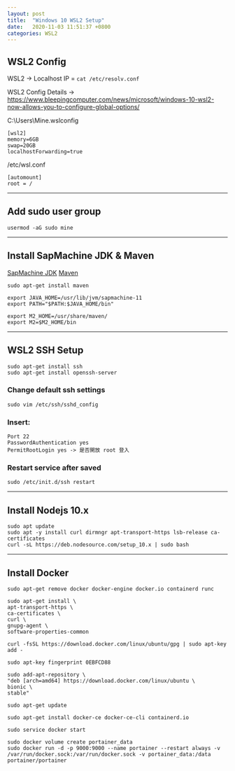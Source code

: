 ```yaml
---
layout: post
title:  "Windows 10 WSL2 Setup"
date:   2020-11-03 11:51:37 +0800
categories: WSL2
---
```


## WSL2 Config

WSL2 -> Localhost IP = `cat /etc/resolv.conf`

WSL2 Config Details -> https://www.bleepingcomputer.com/news/microsoft/windows-10-wsl2-now-allows-you-to-configure-global-options/

C:\Users\Mine\.wslconfig
```
[wsl2]
memory=6GB
swap=20GB
localhostForwarding=true
```

/etc/wsl.conf
```
[automount]
root = /
```
***

## Add sudo user group
`usermod -aG sudo mine`

***
## Install SapMachine JDK & Maven 

[SapMachine JDK]
[Maven]


```
sudo apt-get install maven

export JAVA_HOME=/usr/lib/jvm/sapmachine-11
export PATH="$PATH:$JAVA_HOME/bin"

export M2_HOME=/usr/share/maven/
export M2=$M2_HOME/bin
```
***
## WSL2 SSH Setup

```
sudo apt-get install ssh
sudo apt-get install openssh-server
```

### Change default ssh settings

`sudo vim /etc/ssh/sshd_config`

### Insert: 
```
Port 22
PasswordAuthentication yes
PermitRootLogin yes -> 是否開放 root 登入
```

### Restart service after saved
`sudo /etc/init.d/ssh restart`
***
## Install Nodejs 10.x

```
sudo apt update
sudo apt -y install curl dirmngr apt-transport-https lsb-release ca-certificates
curl -sL https://deb.nodesource.com/setup_10.x | sudo bash
```

***
## Install Docker

```
sudo apt-get remove docker docker-engine docker.io containerd runc

sudo apt-get install \
apt-transport-https \
ca-certificates \
curl \
gnupg-agent \
software-properties-common

curl -fsSL https://download.docker.com/linux/ubuntu/gpg | sudo apt-key add -

sudo apt-key fingerprint 0EBFCD88

sudo add-apt-repository \
"deb [arch=amd64] https://download.docker.com/linux/ubuntu \
bionic \
stable"

sudo apt-get update

sudo apt-get install docker-ce docker-ce-cli containerd.io

sudo service docker start

sudo docker volume create portainer_data
sudo docker run -d -p 9000:9000 --name portainer --restart always -v /var/run/docker.sock:/var/run/docker.sock -v portainer_data:/data portainer/portainer
```


[SapMachine JDK]: https://sap.github.io/SapMachine/
[Maven]: https://maven.apache.org/download.cgi